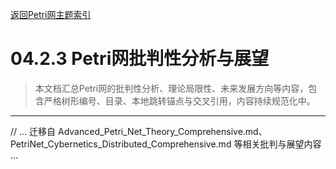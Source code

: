 [返回Petri网主题索引](./README.md)

# 04.2.3 Petri网批判性分析与展望

> 本文档汇总Petri网的批判性分析、理论局限性、未来发展方向等内容，包含严格树形编号、目录、本地跳转锚点与交叉引用，内容持续规范化中。

---

// ... 迁移自 Advanced_Petri_Net_Theory_Comprehensive.md、PetriNet_Cybernetics_Distributed_Comprehensive.md 等相关批判与展望内容 ...
